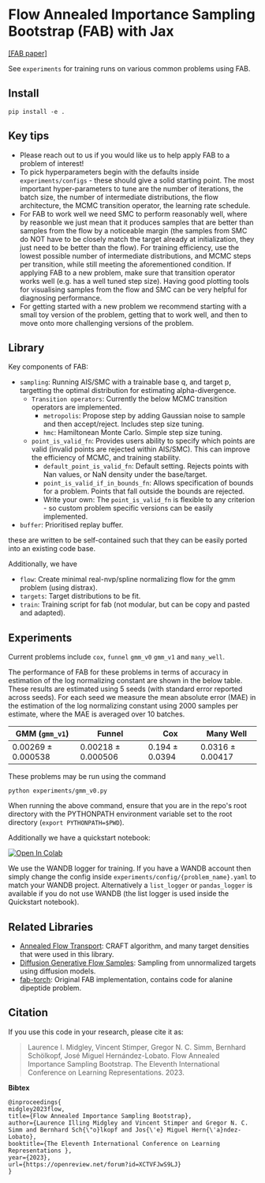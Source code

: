 # Flow Annealed Importance Sampling Bootstrap (FAB) with Jax
[[FAB paper]](https://arxiv.org/abs/2208.01893)

See `experiments` for training runs on various common problems using FAB.

## Install
```shell
pip install -e .
```

## Key tips
 - Please reach out to us if you would like us to help apply FAB to a problem of interest!
 - To pick hyperparameters begin with the defaults inside `experiments/configs` - these should give a solid starting point.
The most important hyper-parameters to tune are the number of iterations, the batch size, the number of intermediate distributions, the flow architecture, the MCMC transition operator, the learning rate schedule. 
 - For FAB to work well we need SMC to perform reasonably well, where by reasonble we just mean that it produces samples that are
better than samples from the flow by a noticeable margin (the samples from SMC do NOT have to be closely match the target already at initialization, they just need to be better than the flow). For training efficiency, use the lowest possible number of intermediate distributions, and MCMC steps per transition, while still meeting the aforementioned condition. 
If applying FAB to a new problem, make sure that transition operator works well (e.g. has a well tuned step size).
Having good plotting tools for visualising samples from the flow and SMC can be very helpful for diagnosing performance.
 - For getting started with a new problem we recommend starting with a small toy version of the problem, getting that to work
well, and then to move onto more challenging versions of the problem.


## Library
Key components of FAB:
- `sampling`: Running AIS/SMC with a trainable base q, and target p, targetting the optimal distribution for estimating alpha-divergence.
  - `Transition operators`: Currently the below MCMC transition operators are implemented.
     - `metropolis`: Propose step by adding Gaussian noise to sample and then accept/reject. Includes step size tuning.
     - `hmc`: Hamiltonean Monte Carlo. Simple step size tuning.
  - `point_is_valid_fn`: Provides users ability to specify which points are valid (invalid points are rejected within AIS/SMC). This can improve the efficiency of MCMC, and training stability.
    - `default_point_is_valid_fn`: Default setting. Rejects points with Nan values, or NaN density under the base/target.
    - `point_is_valid_if_in_bounds_fn`: Allows specification of bounds for a problem. Points that fall outside the bounds are rejected.
    - Write your own: The `point_is_valid_fn` is flexible to any criterion - so custom problem specific versions can be easily implemented.
- `buffer`: Prioritised replay buffer. 

these are written to be self-contained such that they can be easily ported into an existing code base.

Additionally, we have
 - `flow`: Create minimal real-nvp/spline normalizing flow for the gmm problem (using distrax).
 - `targets`: Target distributions to be fit.
 - `train`: Training script for fab (not modular, but can be copy and pasted and adapted).


## Experiments
Current problems include `cox`, `funnel` `gmm_v0` `gmm_v1` and `many_well`.

The performance of FAB for these problems in terms of accuracy in estimation of the 
log normalizing constant are shown in the below table. 
These results are estimated using 5 seeds (with standard error reported across seeds). For each seed we measure
the mean absolute error (MAE) in the estimation of the log normalizing constant using 2000 samples per estimate, 
where the MAE is averaged over 10 batches.

| GMM  (`gmm_v1`)        | Funnel | Cox | Many Well |
|------------------------|---|-----|--------|
| 0.00269 $\pm$ 0.000538 |  0.00218 $\pm$ 0.000506 | 0.194 $\pm$ 0.0394 |  0.0316 $\pm$ 0.00417  |

These problems may be run using the command
```shell
python experiments/gmm_v0.py 
```
When running the above command, ensure that you are in the repo's root directory with the PYTHONPATH environment variable
set to the root directory (`export PYTHONPATH=$PWD`). 


Additionally we have a quickstart notebook:

<a href="https://colab.research.google.com/github/lollcat/fab-jax/blob/master/experiments/fabjax_quickstart.ipynb" target="_parent"><img src="https://colab.research.google.com/assets/colab-badge.svg" alt="Open In Colab"/></a>


We use the WANDB logger for training. 
If you have a WANDB account then simply change the config inside `experiments/config/{problem_name}.yaml` 
to match your WANDB project. Alternatively a `list_logger` or `pandas_logger` is available if you do not 
use WANDB (the list logger is used inside the Quickstart notebook). 



## Related Libraries
- [Annealed Flow Transport](https://github.com/google-deepmind/annealed_flow_transport/tree/master): CRAFT algorithm, and many target densities that were used in this library.
- [Diffusion Generative Flow Samples](https://github.com/zdhNarsil/Diffusion-Generative-Flow-Samplers): Sampling from unnormalized targets using diffusion models.
- [fab-torch](https://github.com/lollcat/fab-torch): Original FAB implementation, contains code for alanine dipeptide problem.


## Citation

If you use this code in your research, please cite it as:

> Laurence I. Midgley, Vincent Stimper, Gregor N. C. Simm, Bernhard Schölkopf, José Miguel Hernández-Lobato.
> Flow Annealed Importance Sampling Bootstrap. The Eleventh International Conference on Learning Representations. 2023.

**Bibtex**

```
@inproceedings{
midgley2023flow,
title={Flow Annealed Importance Sampling Bootstrap},
author={Laurence Illing Midgley and Vincent Stimper and Gregor N. C. Simm and Bernhard Sch{\"o}lkopf and Jos{\'e} Miguel Hern{\'a}ndez-Lobato},
booktitle={The Eleventh International Conference on Learning Representations },
year={2023},
url={https://openreview.net/forum?id=XCTVFJwS9LJ}
}
```
